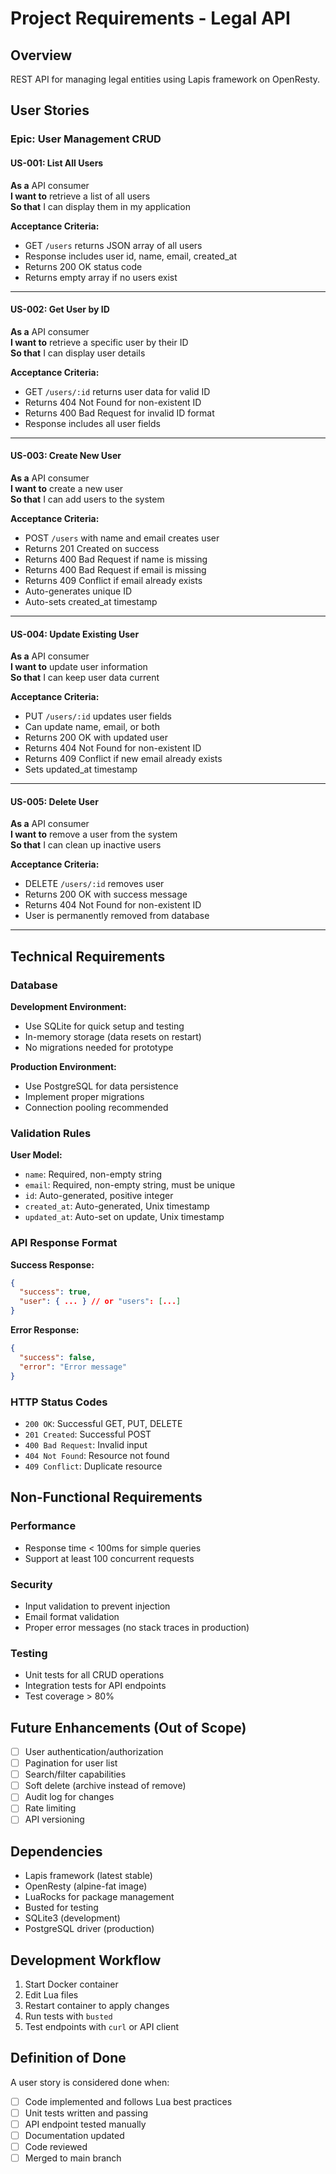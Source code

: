 # Project Requirements - Legal API

## Overview

REST API for managing legal entities using Lapis framework on OpenResty.

## User Stories

### Epic: User Management CRUD

#### US-001: List All Users
**As a** API consumer  
**I want to** retrieve a list of all users  
**So that** I can display them in my application

**Acceptance Criteria:**
- GET `/users` returns JSON array of all users
- Response includes user id, name, email, created_at
- Returns 200 OK status code
- Returns empty array if no users exist

---

#### US-002: Get User by ID
**As a** API consumer  
**I want to** retrieve a specific user by their ID  
**So that** I can display user details

**Acceptance Criteria:**
- GET `/users/:id` returns user data for valid ID
- Returns 404 Not Found for non-existent ID
- Returns 400 Bad Request for invalid ID format
- Response includes all user fields

---

#### US-003: Create New User
**As a** API consumer  
**I want to** create a new user  
**So that** I can add users to the system

**Acceptance Criteria:**
- POST `/users` with name and email creates user
- Returns 201 Created on success
- Returns 400 Bad Request if name is missing
- Returns 400 Bad Request if email is missing
- Returns 409 Conflict if email already exists
- Auto-generates unique ID
- Auto-sets created_at timestamp

---

#### US-004: Update Existing User
**As a** API consumer  
**I want to** update user information  
**So that** I can keep user data current

**Acceptance Criteria:**
- PUT `/users/:id` updates user fields
- Can update name, email, or both
- Returns 200 OK with updated user
- Returns 404 Not Found for non-existent ID
- Returns 409 Conflict if new email already exists
- Sets updated_at timestamp

---

#### US-005: Delete User
**As a** API consumer  
**I want to** remove a user from the system  
**So that** I can clean up inactive users

**Acceptance Criteria:**
- DELETE `/users/:id` removes user
- Returns 200 OK with success message
- Returns 404 Not Found for non-existent ID
- User is permanently removed from database

---

## Technical Requirements

### Database

**Development Environment:**
- Use SQLite for quick setup and testing
- In-memory storage (data resets on restart)
- No migrations needed for prototype

**Production Environment:**
- Use PostgreSQL for data persistence
- Implement proper migrations
- Connection pooling recommended

### Validation Rules

**User Model:**
- `name`: Required, non-empty string
- `email`: Required, non-empty string, must be unique
- `id`: Auto-generated, positive integer
- `created_at`: Auto-generated, Unix timestamp
- `updated_at`: Auto-set on update, Unix timestamp

### API Response Format

**Success Response:**
```json
{
  "success": true,
  "user": { ... } // or "users": [...]
}
```

**Error Response:**
```json
{
  "success": false,
  "error": "Error message"
}
```

### HTTP Status Codes

- `200 OK`: Successful GET, PUT, DELETE
- `201 Created`: Successful POST
- `400 Bad Request`: Invalid input
- `404 Not Found`: Resource not found
- `409 Conflict`: Duplicate resource

## Non-Functional Requirements

### Performance
- Response time < 100ms for simple queries
- Support at least 100 concurrent requests

### Security
- Input validation to prevent injection
- Email format validation
- Proper error messages (no stack traces in production)

### Testing
- Unit tests for all CRUD operations
- Integration tests for API endpoints
- Test coverage > 80%

## Future Enhancements (Out of Scope)

- [ ] User authentication/authorization
- [ ] Pagination for user list
- [ ] Search/filter capabilities
- [ ] Soft delete (archive instead of remove)
- [ ] Audit log for changes
- [ ] Rate limiting
- [ ] API versioning

## Dependencies

- Lapis framework (latest stable)
- OpenResty (alpine-fat image)
- LuaRocks for package management
- Busted for testing
- SQLite3 (development)
- PostgreSQL driver (production)

## Development Workflow

1. Start Docker container
2. Edit Lua files
3. Restart container to apply changes
4. Run tests with `busted`
5. Test endpoints with `curl` or API client

## Definition of Done

A user story is considered done when:
- [ ] Code implemented and follows Lua best practices
- [ ] Unit tests written and passing
- [ ] API endpoint tested manually
- [ ] Documentation updated
- [ ] Code reviewed
- [ ] Merged to main branch
